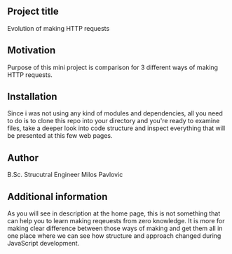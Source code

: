 ## Project title
Evolution of making HTTP requests

## Motivation
Purpose of this mini project is comparison for 3 different ways of making HTTP requests.

## Installation
Since i was not using any kind of modules and dependencies, all you need to do is to clone this repo into your directory and you're ready to examine files, take a deeper look into code structure and inspect everything that will be presented at this few web pages.

## Author
B.Sc. Strucutral Engineer Milos Pavlovic

## Additional information
As you will see in description at the home page, this is not something that can help you to learn making reqeuests from zero knowledge. It is more for making clear difference between those ways of making and get them all in one place where we can see how structure and approach changed during JavaScript development.



